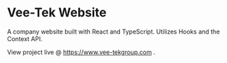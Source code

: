 # Vee-Tek Website #

A company website built with React and TypeScript. Utilizes Hooks and the Context API.

View project live @ https://www.vee-tekgroup.com .
